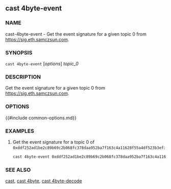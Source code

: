 ## cast 4byte-event

### NAME

cast-4byte-event - Get the event signature for a given topic 0 from <https://sig.eth.samczsun.com>.

### SYNOPSIS

``cast 4byte-event`` [*options*] *topic_0*

### DESCRIPTION

Get the event signature for a given topic 0 from <https://sig.eth.samczsun.com>.

### OPTIONS

{{#include common-options.md}}

### EXAMPLES

1. Get the event signature for a topic 0 of `0xddf252ad1be2c89b69c2b068fc378daa952ba7f163c4a11628f55a4df523b3ef`:
    ```sh
    cast 4byte-event 0xddf252ad1be2c89b69c2b068fc378daa952ba7f163c4a11628f55a4df523b3ef
    ```

### SEE ALSO

[cast](./cast.md), [cast 4byte](./cast-4byte.md), [cast 4byte-decode](./cast-4byte-decode.md)
